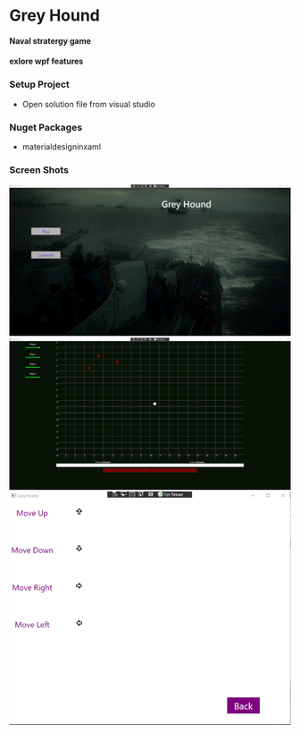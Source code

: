 # Grey Hound 
#### Naval stratergy game 
#### exlore wpf features

### Setup Project

- Open solution file from visual studio

### Nuget Packages

- materialdesigninxaml

### Screen Shots

![MainMenue](screenshots/mainMenue.png)
![GamePlay](screenshots/gameplay.png)
![Controls](screenshots/controls.png)


